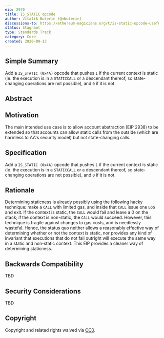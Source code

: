 ```yaml
---
eip: 2970
title: IS_STATIC opcode
author: Vitalik Buterin (@vbuterin)
discussions-to: https://ethereum-magicians.org/t/is-static-opcode-useful-for-aa/4609
status: Stagnant
type: Standards Track
category: Core
created: 2020-09-13
---
```


## Simple Summary

Add a `IS_STATIC (0x4A)` opcode that pushes `1` if the current context is static (ie. the execution is in a `STATICCALL` or a descendant thereof, so state-changing operations are not possible), and `0` if it is not.

## Abstract

## Motivation

The main intended use case is to allow account abstraction (EIP 2938) to be extended so that accounts can allow static calls from the outside (which are harmless to AA's security model) but not state-changing calls.

## Specification

Add a `IS_STATIC (0x4A)` opcode that pushes `1` if the current context is static (ie. the execution is in a `STATICCALL` or a descendant thereof, so state-changing operations are not possible), and `0` if it is not.

## Rationale

Determining staticness is already possibly using the following hacky technique: make a `CALL` with limited gas, and inside that `CALL` issue one `LOG` and exit. If the context is static, the `CALL` would fail and leave a 0 on the stack; if the context is non-static, the `CALL` would succeed. However, this technique is fragile against changes to gas costs, and is needlessly wasteful. Hence, the status quo neither allows a reasonably effective way of determining whether or not the context is static, nor provides any kind of invariant that executions that do not fail outright will execute the same way in a static and non-static context. This EIP provides a cleaner way of determining staticness.

## Backwards Compatibility

TBD

## Security Considerations

TBD

## Copyright
Copyright and related rights waived via [CC0](../LICENCE).
